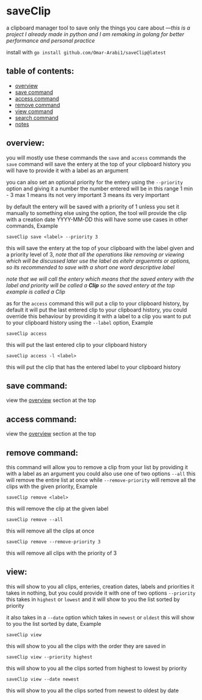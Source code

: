 # saveClip
a clipboard manager tool to save only the things you care about —*this is a project I already made in python and I am remaking in golang for better performance and personal practice*


install with `go install github.com/Omar-Arabi1/saveClip@latest`

## table of contents:
- [overview](#overview)
- [save command](#save-command)
- [access command](#access-command)
- [remove command](#remove-command)
- [view command](#view-command)
- [search command](#search-command)
- [notes](#notes)

## overview:
you will mostly use these commands the `save` and `access` commands
the `save` command will save the entery at the top of your clipboard history
you will have to provide it with a label as an argument


you can also set an optional priority for the entery using the `--priority` option
and giving it a number the number entered will be in this range 1 min - 3 max
1 means its not very important 3 means its very important


by default the entery will be saved with a priority of 1 unless you set it manually
to something else using the option, the tool will provide the clip with a creation date
YYYY-MM-DD this will have some use cases in other commands, Example


`saveClip save <label> --priority 3`


this will save the entery at the top of your clipboard with the label given and a priority
level of 3, *note that all the operations like removing or viewing which will be discussed later
use the label as eitehr arguemnts or options, so its recommended to save with a short one word descriptive 
label*


*note that we will call the entery which means that the saved entery with the label and priority will 
be called a **Clip** so the saved entery at the top example is called a Clip*


as for the `access` command this will put a clip to your clipboard history, by default it will put
the last entered clip to your clipboard history, you could override this behaviour by providing it with
a label to a clip you want to put to your clipboard history using the `--label` option, Example


`saveClip access`


this will put the last entered clip to your clipboard history


`saveClip access -l <label>`

this will put the clip that has the entered label to your clipboard history

## save command:
view the [overview](#overview) section at the top

## access command:
view the [overview](#overview) section at the top

## remove command:
this command will allow you to remove a clip from your list by providing it with a label as an argument
you could also use one of two options `--all` this will remove the entire list at once while `--remove-priority`
will remove all the clips with the given priority, Example


`saveClip remove <label>`


this will remove the clip at the given label


`saveClip remove --all`


this will remove all the clips at once


`saveClip remove --remove-priority 3`


this will remove all clips with the priority of 3

## view:
this will show to you all clips, enteries, creation dates, labels and priorities
it takes in nothing, but you could provide it with one of two options `--priority`
this takes in `highest` or `lowest` and it will show to you the list sorted by priority


it also takes in a `--date` option which takes in `newest` or `oldest` this will show to you
the list sorted by date, Example


`saveClip view`


this will show to you all the clips with the order they are saved in


`saveClip view --priority highest`


this will show to you all the clips sorted from highest to lowest by priority


`saveClip view --date newest`


this will show to you all the clips sorted from newest to oldest by date